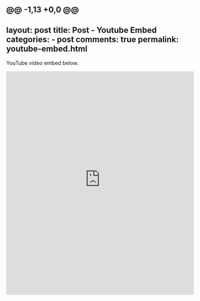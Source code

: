@@ -1,13 +0,0 @@
---
layout: post
title: Post - Youtube Embed
categories:
    - post
comments: true
permalink: youtube-embed.html
---


YouTube video embed below.

<iframe style="width: 100%; height: 600px;" src="https://www.youtube-nocookie.com/embed/l2Of1-d5E5o?controls=0&amp;showinfo=0" frameborder="0" allowfullscreen></iframe>
